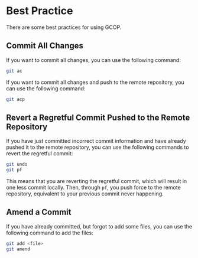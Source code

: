# Best Practice

There are some best practices for using GCOP.

## Commit All Changes

If you want to commit all changes, you can use the following command:

```bash
git ac
```

If you want to commit all changes and push to the remote repository, you can use the following command:

```bash
git acp
```

## Revert a Regretful Commit Pushed to the Remote Repository

If you have just committed incorrect commit information and have already pushed it to the remote repository, you can use the following commands to revert the regretful commit:

```bash
git undo
git pf
```

This means that you are reverting the regretful commit, which will result in one less commit locally. Then, through `pf`, you push force to the remote repository, equivalent to your previous commit never happening.

## Amend a Commit

If you have already committed, but forgot to add some files, you can use the following command to add the files:

```bash
git add <file>
git amend
```
